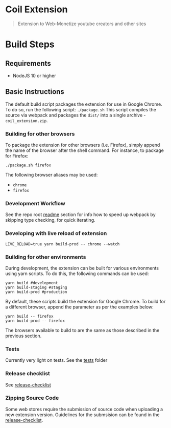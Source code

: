 # Coil Extension

> Extension to Web-Monetize youtube creators and other sites

# Build Steps

## Requirements

- NodeJS 10 or higher

## Basic Instructions

The default build script packages the extension for use in Google Chrome.
To do so, run the following script:
`./package.sh`
This script compiles the source via webpack and packages the `dist/` into a single archive - `coil_extension.zip`.

### Building for other browsers

To package the extension for other browsers (i.e. Firefox), simply append the name of the browser after the shell command.
For instance, to package for Firefox:

```
./package.sh firefox
```

The following browser aliases may be used:

- `chrome`
- `firefox`

### Development Workflow

See the repo root [readme](../../README.md) section for info how to speed up
webpack by skipping type checking, for quick iterating.

### Developing with live reload of extension

```
LIVE_RELOAD=true yarn build-prod -- chrome --watch
```

### Building for other environments

During development, the extension can be built for various environments using yarn scripts.
To do this, the following commands can be used:

```
yarn build #development
yarn build-staging #staging
yarn build-prod #production
```

By default, these scripts build the extension for Google Chrome.
To build for a different browser, append the parameter as per the examples below:

```
yarn build -- firefox
yarn build-prod -- firefox
```

The browsers available to build to are the same as those described in the previous section.

### Tests

Currently very light on tests. See the [tests](test) folder

### Release checklist

See [release-checklist](./docs/release-checklist.md)

### Zipping Source Code

Some web stores require the submission of source code when uploading a new extension version.
Guidelines for the submsision can be found in the [release-checklist](./docs/release-checklist.md#zipping-extension-source-files).

